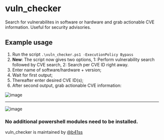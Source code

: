 # vuln_checker
Search for vulnerabilites in software or hardware and grab actionable CVE information.
Useful for security advisories.

## Example usage
1. Run the script `.\vuln_checker.ps1 -ExecutionPolicy Bypass`
2. **New**: The script now gives two options, 1: Perform vulnerability search followed by CVE search, 2: Search per CVE ID right away.
4. Enter name of software/hardware + version;
5. Wait for first output;
6. Thereafter enter desired CVE ID(s);
7. After second output, grab actionable CVE information:

![image](https://github.com/madret/vuln_checker/assets/56820649/393765c0-5e06-40e6-be0a-1e7c69b57d40)

********************************************************************************************************
![image](https://github.com/madret/vuln_checker/assets/56820649/15d47021-3c23-4f68-bcb5-705ff0e93c29)

### No additional powershell modules need to be installed.

vuln_checker is maintained by [@b41ss](https://twitter.com/b41ss) 
